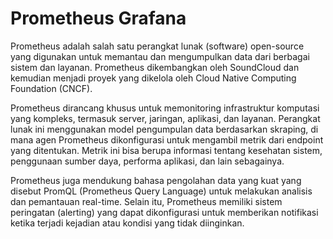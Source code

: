 # Prometheus Grafana

Prometheus adalah salah satu perangkat lunak (software) open-source yang digunakan untuk memantau dan mengumpulkan data dari berbagai sistem dan layanan. Prometheus dikembangkan oleh SoundCloud dan kemudian menjadi proyek yang dikelola oleh Cloud Native Computing Foundation (CNCF).

Prometheus dirancang khusus untuk memonitoring infrastruktur komputasi yang kompleks, termasuk server, jaringan, aplikasi, dan layanan. Perangkat lunak ini menggunakan model pengumpulan data berdasarkan skraping, di mana agen Prometheus dikonfigurasi untuk mengambil metrik dari endpoint yang ditentukan. Metrik ini bisa berupa informasi tentang kesehatan sistem, penggunaan sumber daya, performa aplikasi, dan lain sebagainya.

Prometheus juga mendukung bahasa pengolahan data yang kuat yang disebut PromQL (Prometheus Query Language) untuk melakukan analisis dan pemantauan real-time. Selain itu, Prometheus memiliki sistem peringatan (alerting) yang dapat dikonfigurasi untuk memberikan notifikasi ketika terjadi kejadian atau kondisi yang tidak diinginkan.

